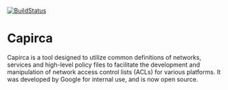 [![BuildStatus](https://travis-ci.org/google/capirca.svg?branch=master)](https://travis-ci.org/google/capirca)
# Capirca

Capirca is a tool designed to utilize common definitions of networks, services and high-level policy files to facilitate the development and manipulation of network access control lists (ACLs) for various platforms. It was developed by Google for internal use, and is now open source.
